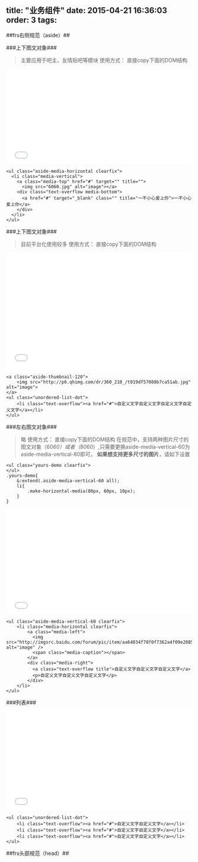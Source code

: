 title: "业务组件"
date: 2015-04-21 16:36:03
order: 3
tags:
---
##frs右侧规范（aside）##

###上下图文对象###

> 主要应用于吧主，友情贴吧等模块
> 使用方式： 直接copy下面的DOM结构

<iframe height='257' scrolling='no' src='//codepen.io/yuanzhen/embed/ByebaR/?height=257&theme-id=13754' frameborder='no' allowtransparency='true' allowfullscreen='true' style='width: 100%;'>See the Pen <a href='http://codepen.io/yuanzhen/pen/ByebaR/'>medie_top_groups</a> by yuanzhen (<a href='http://codepen.io/yuanzhen'>@yuanzhen</a>) on <a href='http://codepen.io'>CodePen</a>.
</iframe>

```
<ul class="aside-media-horizontal clearfix">
  <li class="media-vertical">
    <a class="media-top" href="#" target="" title="">
      <img src="6060.jpg" alt="image"></a>
    <div class="text-overflow media-bottom">
      <a href="#" target="_blank" class="" title="一不小心爱上你">一不小心爱上你</a>
    </div>
  </li>
</ul>
```

###上下图文对象###

> 目前平台化使用较多
> 使用方式： 直接copy下面的DOM结构

<iframe height='316' scrolling='no' src='//codepen.io/yuanzhen/embed/emabQv/?height=316&theme-id=13754' frameborder='no' allowtransparency='true' allowfullscreen='true' style='width: 100%;'>See the Pen <a href='http://codepen.io/yuanzhen/pen/emabQv/'>thumbnail_top</a> by yuanzhen (<a href='http://codepen.io/yuanzhen'>@yuanzhen</a>) on <a href='http://codepen.io'>CodePen</a>.
</iframe>

```
<a class="aside-thumbnail-120">
    <img src="http://p6.qhimg.com/dr/360_210_/t019df57088b7ca51ab.jpg" alt="image">
</a>
<ul class="unordered-list-dot">
    <li class="text-overflow"><a href="#">自定义文字自定义文字自定义文字自定义文字</a></li>
</ul>

```

###左右图文对象###

> 略
> 使用方式： 直接copy下面的DOM结构
> 在规范中，支持两种图片尺寸的图文对象（60*60）或者（80*60）,只需要更换aside-media-vertical-60为aside-media-vertical-80即可，
> **如果想支持更多尺寸的图片**，请如下设置
```
<ul class="yours-demo clearfix">
</ul>
.yours-demo{
    &:extend(.aside-media-vertical-60 all);
    li{
        .make-horizontal-media(80px, 60px, 10px);
    }
}

```

<iframe height='284' scrolling='no' src='//codepen.io/yuanzhen/embed/vEqEZj/?height=284&theme-id=13754' frameborder='no' allowtransparency='true' allowfullscreen='true' style='width: 100%;'>See the Pen <a href='http://codepen.io/yuanzhen/pen/vEqEZj/'>aside_media_left_groups</a> by yuanzhen (<a href='http://codepen.io/yuanzhen'>@yuanzhen</a>) on <a href='http://codepen.io'>CodePen</a>.
</iframe>

```
<ul class="aside-media-vertical-60 clearfix">
    <li class="media-horizontal clearfix">
        <a class="media-left">
          <img src="http://imgsrc.baidu.com/forum/pic/item/aa64034f78f0f7362a4f09e20855b319eac4139b.jpg" alt="image" />
          <span class="media-caption"></span>
        </a>
        <div class="media-right">
          <a class="text-overflow title">自定义文字自定义文字自定义文字</a>
          <p>自定义文字自定义文字自定义文字</p>
        </div>
    </li> 
</ul>
```

###列表###

<iframe height='268' scrolling='no' src='//codepen.io/yuanzhen/embed/OPeVwN/?height=268&theme-id=13754' frameborder='no' allowtransparency='true' allowfullscreen='true' style='width: 100%;'>See the Pen <a href='http://codepen.io/yuanzhen/pen/OPeVwN/'>OPeVwN</a> by yuanzhen (<a href='http://codepen.io/yuanzhen'>@yuanzhen</a>) on <a href='http://codepen.io'>CodePen</a>.
</iframe>

```
<ul class="unordered-list-dot">
    <li class="text-overflow"><a href="#">自定义文字自定义文字</a></li>
    <li class="text-overflow"><a href="#">自定义文字自定义文字</a></li>
    <li class="text-overflow"><a href="#">自定义文字自定义文字</a></li>
</ul>
```

##frs头部规范（head）##

